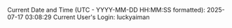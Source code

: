 Current Date and Time (UTC - YYYY-MM-DD HH:MM:SS formatted): 2025-07-17 03:08:29
Current User's Login: luckyaiman
